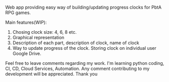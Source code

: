 Web app providing easy way of building/updating progress clocks for PbtA RPG games.

Main features(WIP):
1. Chosing clock size: 4, 6, 8 etc.
2. Graphical representation
3. Description of each part, description of clock, name of clock
4. Way to update progress of the clock. Storing clock on individual user Google Drive.

Feel free to leave comments regarding my work. I'm learning python coding, CI, CD, Cloud Services, Automation. Any comment contributing to my development will be appreciated.
Thank you

